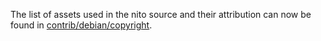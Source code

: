 The list of assets used in the nito source and their attribution can now be found in [contrib/debian/copyright](../contrib/debian/copyright).
